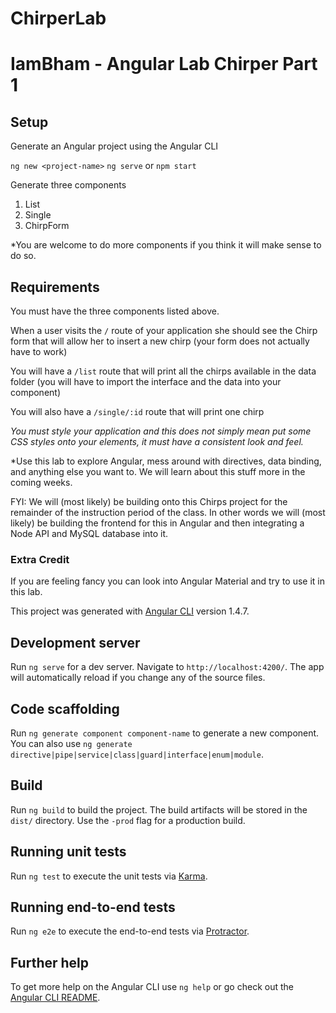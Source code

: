 # ChirperLab
# IamBham - Angular Lab Chirper Part 1

## Setup

Generate an Angular project using the Angular CLI

`ng new <project-name>`
`ng serve` or `npm start`

Generate three components
1. List
2. Single
3. ChirpForm

*You are welcome to do more components if you think it will make sense to do so.

## Requirements

You must have the three components listed above.

When a user visits the `/` route of your application she should see the Chirp form that will allow her to insert a new chirp (your form does not actually have to work)

You will have a `/list` route that will print all the chirps available in the data folder (you will have to import the interface and the data into your component)

You will also have a `/single/:id` route that will print one chirp

*You must style your application and this does not simply mean put some CSS styles onto your elements, it must have a consistent look and feel.*

*Use this lab to explore Angular, mess around with directives, data binding, and anything else you want to. We will learn about this stuff more in the coming weeks.

FYI: We will (most likely) be building onto this Chirps project for the remainder of the instruction period of the class. In other words we will (most likely) be building the frontend for this in Angular and then integrating a Node API and MySQL database into it.

### Extra Credit

If you are feeling fancy you can look into Angular Material and try to use it in this lab.

This project was generated with [Angular CLI](https://github.com/angular/angular-cli) version 1.4.7.




## Development server

Run `ng serve` for a dev server. Navigate to `http://localhost:4200/`. The app will automatically reload if you change any of the source files.

## Code scaffolding

Run `ng generate component component-name` to generate a new component. You can also use `ng generate directive|pipe|service|class|guard|interface|enum|module`.

## Build

Run `ng build` to build the project. The build artifacts will be stored in the `dist/` directory. Use the `-prod` flag for a production build.

## Running unit tests

Run `ng test` to execute the unit tests via [Karma](https://karma-runner.github.io).

## Running end-to-end tests

Run `ng e2e` to execute the end-to-end tests via [Protractor](http://www.protractortest.org/).

## Further help

To get more help on the Angular CLI use `ng help` or go check out the [Angular CLI README](https://github.com/angular/angular-cli/blob/master/README.md).
